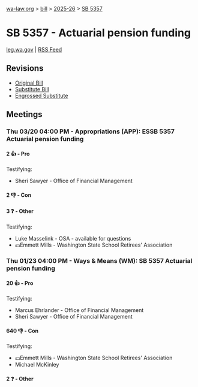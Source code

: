 [wa-law.org](/) > [bill](/bill/) > [2025-26](/bill/2025-26/) > [SB 5357](/bill/2025-26/sb/5357/)

# SB 5357 - Actuarial pension funding
[leg.wa.gov](https://app.leg.wa.gov/billsummary?BillNumber=5357&Year=2025&Initiative=false) | [RSS Feed](./rss.xml)

## Revisions
* [Original Bill](1/)
* [Substitute Bill](S/)
* [Engrossed Substitute](S.E/)

## Meetings
### Thu 03/20 04:00 PM - Appropriations (APP): ESSB 5357 Actuarial pension funding
#### 2 👍 - Pro
Testifying:
* Sheri Sawyer - Office of Financial Management

#### 2 👎 - Con

#### 3 ❓ - Other
Testifying:
* Luke Masselink - OSA - available for questions
* 💵Emmett Mills - Washington State School Retirees' Association

### Thu 01/23 04:00 PM - Ways & Means (WM): SB 5357 Actuarial pension funding
#### 20 👍 - Pro
Testifying:
* Marcus Ehrlander - Office of Financial Management
* Sheri Sawyer - Office of Financial Management

#### 640 👎 - Con
Testifying:
* 💵Emmett Mills - Washington State School Retirees' Association
* Michael McKinley

#### 2 ❓ - Other
